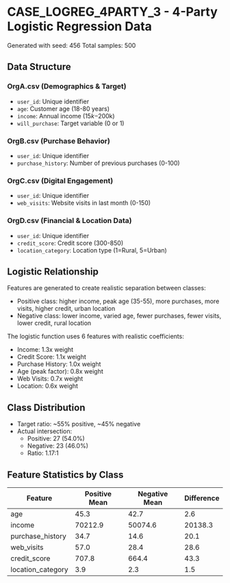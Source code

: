# CASE_LOGREG_4PARTY_3 - 4-Party Logistic Regression Data

Generated with seed: 456
Total samples: 500

## Data Structure

### OrgA.csv (Demographics & Target)
- `user_id`: Unique identifier
- `age`: Customer age (18-80 years)
- `income`: Annual income ($15k-$200k)
- `will_purchase`: Target variable (0 or 1)

### OrgB.csv (Purchase Behavior)
- `user_id`: Unique identifier
- `purchase_history`: Number of previous purchases (0-100)

### OrgC.csv (Digital Engagement)
- `user_id`: Unique identifier
- `web_visits`: Website visits in last month (0-150)

### OrgD.csv (Financial & Location Data)
- `user_id`: Unique identifier
- `credit_score`: Credit score (300-850)
- `location_category`: Location type (1=Rural, 5=Urban)

## Logistic Relationship

Features are generated to create realistic separation between classes:
- Positive class: higher income, peak age (35-55), more purchases, more visits, higher credit, urban location
- Negative class: lower income, varied age, fewer purchases, fewer visits, lower credit, rural location

The logistic function uses 6 features with realistic coefficients:
- Income: 1.3x weight
- Credit Score: 1.1x weight
- Purchase History: 1.0x weight
- Age (peak factor): 0.8x weight
- Web Visits: 0.7x weight
- Location: 0.6x weight

## Class Distribution

- Target ratio: ~55% positive, ~45% negative
- Actual intersection:
  - Positive: 27 (54.0%)
  - Negative: 23 (46.0%)
  - Ratio: 1.17:1

## Feature Statistics by Class

| Feature | Positive Mean | Negative Mean | Difference |
|---------|---------------|---------------|------------|
| age | 45.3 | 42.7 | 2.6 |
| income | 70212.9 | 50074.6 | 20138.3 |
| purchase_history | 34.7 | 14.6 | 20.1 |
| web_visits | 57.0 | 28.4 | 28.6 |
| credit_score | 707.8 | 664.4 | 43.3 |
| location_category | 3.9 | 2.3 | 1.5 |
